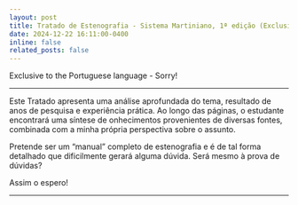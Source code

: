 ```yaml
---
layout: post
title: Tratado de Estenografia - Sistema Martiniano, 1ª edição (Exclusive to the Portuguese language)
date: 2024-12-22 16:11:00-0400
inline: false
related_posts: false
---
```


Exclusive to the Portuguese language - Sorry!

---

Este Tratado apresenta uma análise aprofundada do tema, resultado de anos de pesquisa e experiência prática. Ao longo das páginas, o estudante encontrará uma síntese de onhecimentos provenientes de diversas fontes, combinada com a minha própria perspectiva sobre o assunto.

Pretende ser um “manual” completo de estenografia e é de tal forma detalhado que dificilmente gerará alguma dúvida. Será mesmo à prova de dúvidas?

Assim o espero!

---
